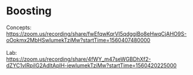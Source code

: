 # Boosting
Concepts: </br>
https://zoom.us/recording/share/fwEfqwKqrVI5qdggiBo8eHwqCjAHO9S-oOokmx2MbHSwIumekTziMw?startTime=1560407480000 </br>
</br>
Lab: </br>
https://zoom.us/recording/share/4fWY_m47seWGBDhXf2-dZYC1vIRpiIG2AdltApIH-iewIumekTziMw?startTime=1560420225000 </br>
